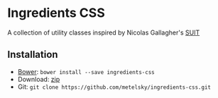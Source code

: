 # Ingredients CSS

A collection of utility classes inspired by Nicolas Gallagher's [SUIT](https://github.com/necolas/suit/)


## Installation

* [Bower](http://bower.io/): `bower install --save ingredients-css`
* Download: [zip](https://github.com/metelsky/ingredients-css/zipball/master)
* Git: `git clone https://github.com/metelsky/ingredients-css.git`

